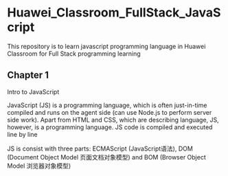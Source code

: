 # Huawei_Classroom_FullStack_JavaScript
This repository is to learn javascript programming language in Huawei Classroom for Full Stack programming learning

## Chapter 1
Intro to JavaScript

JavaScript (JS) is a programming language, which is often just-in-time compiled and runs on the agent side (can use Node.js to perform server side work). Apart from HTML and CSS, which are describing language, JS, however, is a programming language. JS code is compiled and executed line by line

JS is consist with three parts: ECMAScript (JavaScript语法), DOM (Document Object Model 页面文档对象模型) and BOM (Browser Object Model 浏览器对象模型)